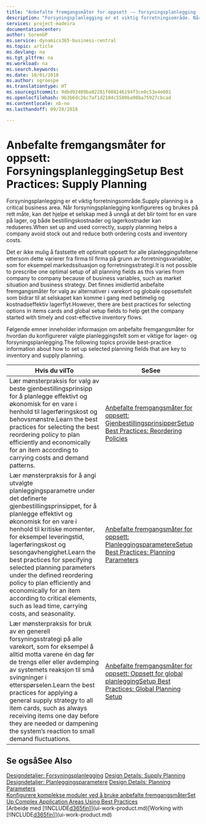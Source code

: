 ```yaml
---
title: "Anbefalte fremgangsmåter for oppsett -– forsyningsplanlegging | Microsoft-dokumentasjon"
description: "Forsyningsplanlegging er et viktig forretningsområde. Når forsyningsplanlegging konfigureres og brukes på rett måte, kan det hjelpe et selskap med å unngå at det blir tomt for en vare på lager, og både bestillingskostnader og lagerkostnader kan reduseres."
services: project-madeira
documentationcenter: 
author: SorenGP
ms.service: dynamics365-business-central
ms.topic: article
ms.devlang: na
ms.tgt_pltfrm: na
ms.workload: na
ms.search.keywords: 
ms.date: 10/01/2018
ms.author: sgroespe
ms.translationtype: HT
ms.sourcegitcommit: 9dbd92409ba02281f008246194f3ce0c53e4e001
ms.openlocfilehash: 9b3b6dc26c7af1d2104c5509ba98ba75927cbcad
ms.contentlocale: nb-no
ms.lasthandoff: 09/28/2018

---
```

# <a name="setup-best-practices-supply-planning"></a><span data-ttu-id="925a5-104">Anbefalte fremgangsmåter for oppsett: Forsyningsplanlegging</span><span class="sxs-lookup"><span data-stu-id="925a5-104">Setup Best Practices: Supply Planning</span></span>
<span data-ttu-id="925a5-105">Forsyningsplanlegging er et viktig forretningsområde.</span><span class="sxs-lookup"><span data-stu-id="925a5-105">Supply planning is a critical business area.</span></span> <span data-ttu-id="925a5-106">Når forsyningsplanlegging konfigureres og brukes på rett måte, kan det hjelpe et selskap med å unngå at det blir tomt for en vare på lager, og både bestillingskostnader og lagerkostnader kan reduseres.</span><span class="sxs-lookup"><span data-stu-id="925a5-106">When set up and used correctly, supply planning helps a company avoid stock out and reduce both ordering costs and inventory costs.</span></span>  

 <span data-ttu-id="925a5-107">Det er ikke mulig å fastsette ett optimalt oppsett for alle planleggingsfeltene ettersom dette varierer fra firma til firma på grunn av forretningsvariabler, som for eksempel markedssituasjon og forretningsstrategi.</span><span class="sxs-lookup"><span data-stu-id="925a5-107">It is not possible to prescribe one optimal setup of all planning fields as this varies from company to company because of business variables, such as market situation and business strategy.</span></span> <span data-ttu-id="925a5-108">Det finnes imidlertid anbefalte fremgangsmåter for valg av alternativer i varekort og globale oppsettsfelt som bidrar til at selskapet kan komme i gang med betimelig og kostnadseffektiv lagerflyt.</span><span class="sxs-lookup"><span data-stu-id="925a5-108">However, there are best practices for selecting options in items cards and global setup fields to help get the company started with timely and cost-effective inventory flows.</span></span>  

 <span data-ttu-id="925a5-109">Følgende emner inneholder informasjon om anbefalte fremgangsmåter for hvordan du konfigurerer valgte planleggingsfelt som er viktige for lager- og forsyningsplanlegging.</span><span class="sxs-lookup"><span data-stu-id="925a5-109">The following topics provide best-practice information about how to set up selected planning fields that are key to inventory and supply planning.</span></span>  

|<span data-ttu-id="925a5-110">**Hvis du vil**</span><span class="sxs-lookup"><span data-stu-id="925a5-110">**To**</span></span>|<span data-ttu-id="925a5-111">**Se**</span><span class="sxs-lookup"><span data-stu-id="925a5-111">**See**</span></span>|  
|------------|-------------|  
|<span data-ttu-id="925a5-112">Lær mønsterpraksis for valg av beste gjenbestillingsprinsipp for å planlegge effektivt og økonomisk for en vare i henhold til lagerføringskost og behovsmønstre.</span><span class="sxs-lookup"><span data-stu-id="925a5-112">Learn the best practices for selecting the best reordering policy to plan efficiently and economically for an item according to carrying costs and demand patterns.</span></span>|[<span data-ttu-id="925a5-113">Anbefalte fremgangsmåter for oppsett: Gjenbestillingsprinsipper</span><span class="sxs-lookup"><span data-stu-id="925a5-113">Setup Best Practices: Reordering Policies</span></span>](setup-best-practices-reordering-policies.md)|  
|<span data-ttu-id="925a5-114">Lær mønsterpraksis for å angi utvalgte planleggingsparametre under det definerte gjenbestillingsprinsippet, for å planlegge effektivt og økonomisk for en vare i henhold til kritiske momenter, for eksempel leveringstid, lagerføringskost og sesongavhengighet.</span><span class="sxs-lookup"><span data-stu-id="925a5-114">Learn the best practices for specifying selected planning parameters under the defined reordering policy to plan efficiently and economically for an item according to critical elements, such as lead time, carrying costs, and seasonality.</span></span>|[<span data-ttu-id="925a5-115">Anbefalte fremgangsmåter for oppsett: Planleggingsparametere</span><span class="sxs-lookup"><span data-stu-id="925a5-115">Setup Best Practices: Planning Parameters</span></span>](setup-best-practices-planning-parameters.md)|  
|<span data-ttu-id="925a5-116">Lær mønsterpraksis for bruk av en generell forsyningsstrategi på alle varekort, som for eksempel å alltid motta varene én dag før de trengs eller eller avdemping av systemets reaksjon til små svingninger i etterspørselen.</span><span class="sxs-lookup"><span data-stu-id="925a5-116">Learn the best practices for applying a general supply strategy to all item cards, such as always receiving items one day before they are needed or dampening the system’s reaction to small demand fluctuations.</span></span>|[<span data-ttu-id="925a5-117">Anbefalte fremgangsmåter for oppsett: Oppsett for global planlegging</span><span class="sxs-lookup"><span data-stu-id="925a5-117">Setup Best Practices: Global Planning Setup</span></span>](setup-best-practices-global-planning-setup.md)|  

## <a name="see-also"></a><span data-ttu-id="925a5-118">Se også</span><span class="sxs-lookup"><span data-stu-id="925a5-118">See Also</span></span>  
 <span data-ttu-id="925a5-119">[Designdetaljer: Forsyningsplanlegging](design-details-supply-planning.md) </span><span class="sxs-lookup"><span data-stu-id="925a5-119">[Design Details: Supply Planning](design-details-supply-planning.md) </span></span>  
 <span data-ttu-id="925a5-120">[Designdetaljer: Planleggingsparametere](design-details-planning-parameters.md) </span><span class="sxs-lookup"><span data-stu-id="925a5-120">[Design Details: Planning Parameters](design-details-planning-parameters.md) </span></span>  
 [<span data-ttu-id="925a5-121">Konfigurere komplekse moduler ved å bruke anbefalte fremgangsmåter</span><span class="sxs-lookup"><span data-stu-id="925a5-121">Set Up Complex Application Areas Using Best Practices</span></span>](set-up-complex-application-areas-using-best-practices.md)  
 <span data-ttu-id="925a5-122">[Arbeide med [!INCLUDE[d365fin](includes/d365fin_md.md)]](ui-work-product.md)</span><span class="sxs-lookup"><span data-stu-id="925a5-122">[Working with [!INCLUDE[d365fin](includes/d365fin_md.md)]](ui-work-product.md)</span></span>

